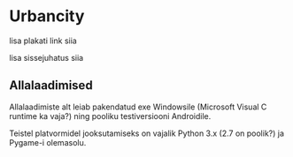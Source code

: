 Urbancity
=========

lisa plakati link siia

lisa sissejuhatus siia

Allalaadimised
--------------

Allalaadimiste alt leiab pakendatud exe Windowsile (Microsoft Visual C runtime ka vaja?) 
ning pooliku testiversiooni Androidile.

Teistel platvormidel jooksutamiseks on vajalik Python 3.x (2.7 on poolik?) ja Pygame-i olemasolu.
